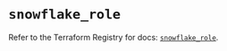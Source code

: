 # `snowflake_role`

Refer to the Terraform Registry for docs: [`snowflake_role`](https://registry.terraform.io/providers/snowflake-labs/snowflake/0.96.0/docs/resources/role).
